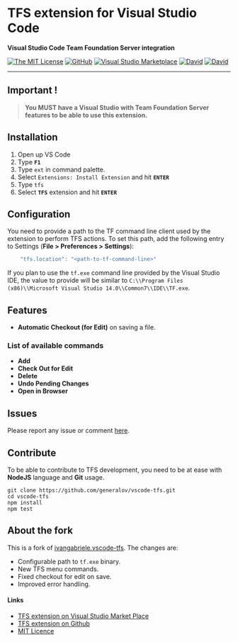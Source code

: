 # TFS extension for Visual Studio Code

**Visual Studio Code Team Foundation Server integration**

[![The MIT License](https://img.shields.io/badge/license-MIT-orange.svg?style=flat-square)](http://opensource.org/licenses/MIT)
[![GitHub](https://img.shields.io/github/release/generalov/vscode-tfs.svg?style=flat-square)](https://github.com/generalov/vscode-tfs/releases)
[![Visual Studio Marketplace](https://vsmarketplacebadge.apphb.com/installs-short/generalov.vscode-tfs.svg?style=flat-square)](https://marketplace.visualstudio.com/items?itemName=generalov.vscode-tfs)
[![David](https://img.shields.io/david/generalov/vscode-tfs.svg?style=flat-square)](https://david-dm.org/generalov/vscode-tfs?type=dev)
[![David](https://img.shields.io/david/dev/generalov/vscode-tfs.svg?style=flat-square)](https://david-dm.org/generalov/vscode-tfs?type=dev)

---

## Important !

> **You MUST have a Visual Studio with Team Foundation Server features to be able to use this extension.**

## Installation

1.  Open up VS Code
2.  Type **`F1`**
3.  Type `ext` in command palette.
4.  Select `Extensions: Install Extension` and hit **`ENTER`**
5.  Type `tfs`
6.  Select **`TFS`** extension and hit **`ENTER`**

## Configuration

You need to provide a path to the TF command line client used by the extension to perform TFS actions.
To set this path, add the following entry to Settings (**File > Preferences > Settings**):

```javascript
    "tfs.location": "<path-to-tf-command-line>"
```

If you plan to use the `tf.exe` command line provided by the Visual Studio IDE, the value to provide will be similar to `C:\\Program Files (x86)\\Microsoft Visual Studio 14.0\\Common7\\IDE\\TF.exe`.

## Features

* **Automatic Checkout (for Edit)** on saving a file.

### List of available commands

* **Add**
* **Check Out for Edit**
* **Delete**
* **Undo Pending Changes**
* **Open in Browser**

## Issues

Please report any issue or comment [here](https://github.com/generalov/vscode-tfs/issues).

## Contribute

To be able to contribute to TFS development, you need to be at ease with **NodeJS** language and **Git** usage.

    git clone https://github.com/generalov/vscode-tfs.git
    cd vscode-tfs
    npm install
    npm test

## About the fork

This is a fork of [ivangabriele.vscode-tfs](https://github.com/ivangabriele/vscode-tfs). The changes are:

* Configurable path to `tf.exe` binary.
* New TFS menu commands.
* Fixed checkout for edit on save.
* Improved error handling.

#### Links

* [TFS extension on Visual Studio Market Place](https://marketplace.visualstudio.com/items/generalov.vscode-tfs)
* [TFS extension on Github](https://github.com/generalov/vscode-tfs)
* [MIT Licence](https://github.com/generalov/vscode-tfs/blob/master/LICENCE)
